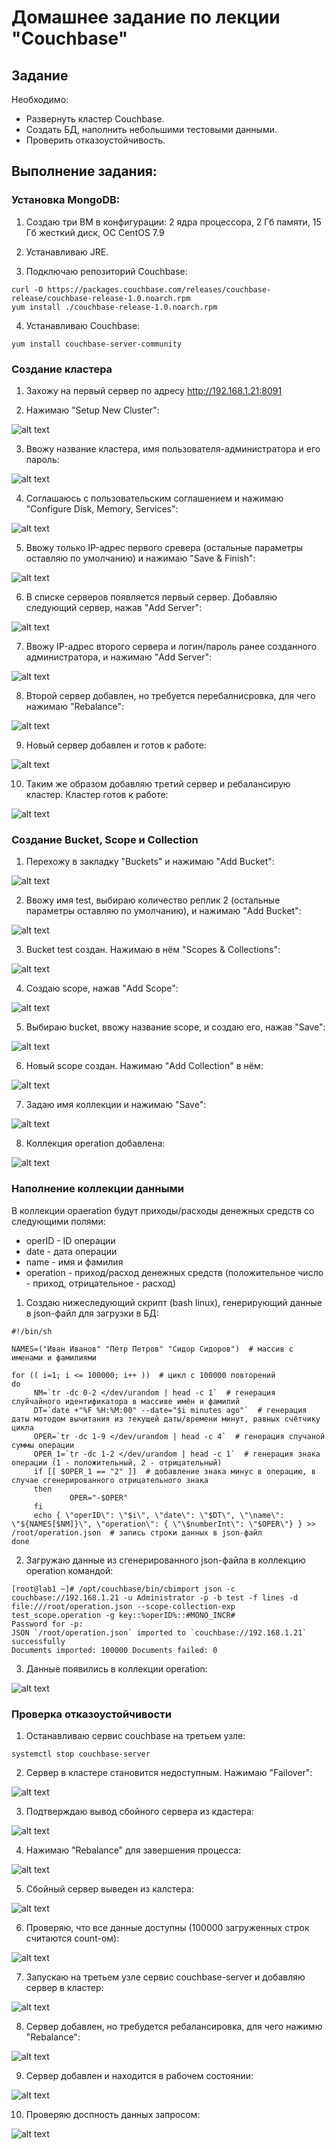 # Домашнее задание по лекции "Couchbase"

## Задание

Необходимо:
- Развернуть кластер Couchbase.
- Создать БД, наполнить небольшими тестовыми данными.
- Проверить отказоустойчивость.

## Выполнение задания:

### Установка MongoDB:

1. Создаю три ВМ в конфигурации: 2 ядра процессора, 2 Гб памяти, 15 Гб жесткий диск, ОС CentOS 7.9

2. Устанавливаю JRE.

3. Подключаю репозиторий Couchbase:
```
curl -O https://packages.couchbase.com/releases/couchbase-release/couchbase-release-1.0.noarch.rpm
yum install ./couchbase-release-1.0.noarch.rpm
```

4. Устанавливаю Couchbase:
```
yum install couchbase-server-community
```


### Создание кластера

1. Захожу на первый сервер по адресу http://192.168.1.21:8091

2. Нажимаю "Setup New Cluster":

![alt text](./04_Couchbase/01.jpg)

3. Ввожу название кластера, имя пользователя-администратора и его пароль:

![alt text](./04_Couchbase/02.jpg)

4. Соглашаюсь с пользовательским соглашением и нажимаю "Configure Disk, Memory, Services":

![alt text](./04_Couchbase/03.jpg)

5. Ввожу только IP-адрес первого сревера (остальные параметры оставляю по умолчанию) и нажимаю "Save & Finish":

![alt text](./04_Couchbase/04.jpg)

6. В списке серверов появляется первый сервер. Добавляю следующий сервер, нажав "Add Server":

![alt text](./04_Couchbase/05.jpg)

7. Ввожу IP-адрес второго сервера и логин/пароль ранее созданного администратора, и нажимаю "Add Server":

![alt text](./04_Couchbase/06.jpg)

8. Второй сервер добавлен, но требуется перебалнисровка, для чего нажимаю "Rebalance":

![alt text](./04_Couchbase/07.jpg)

9. Новый сервер добавлен и готов к работе:

![alt text](./04_Couchbase/08.jpg)

10. Таким же образом добавляю третий сервер и ребалансирую кластер. Кластер готов к работе:

![alt text](./04_Couchbase/10.jpg)


### Создание Bucket, Scope и Collection

1. Перехожу в закладку "Buckets" и нажимаю "Add Bucket":

![alt text](./04_Couchbase/11.jpg)

2. Ввожу имя test, выбираю количество реплик 2 (остальные параметры оставляю по умолчанию), и нажимаю "Add Bucket":

![alt text](./04_Couchbase/12.jpg)

3. Bucket test создан. Нажимаю в нём "Scopes & Collections":

![alt text](./04_Couchbase/15.jpg)

4. Создаю scope, нажав "Add Scope":

![alt text](./04_Couchbase/16.jpg)

5. Выбираю bucket, ввожу название scope, и создаю его, нажав "Save":

![alt text](./04_Couchbase/17.jpg)

6. Новый scope создан. Нажимаю "Add Collection" в нём:

![alt text](./04_Couchbase/18.jpg)

7. Задаю имя коллекции и нажимаю "Save":

![alt text](./04_Couchbase/19.jpg)

8. Коллекция operation добавлена:

![alt text](./04_Couchbase/20.jpg)


### Наполнение коллекции данными

В коллекции opaeration будут приходы/расходы денежных средств со следующими полями:
* operID - ID операции
* date - дата операции
* name - имя и фамилия
* operation - приход/расход денежных средств (положительное число - приход, отрицательное - расход)

1. Создаю нижеследующий скрипт (bash linux), генерирующий данные в json-файл для загрузки в БД:
```
#!/bin/sh

NAMES=("Иван Иванов" "Пётр Петров" "Сидор Сидоров")  # массив с именами и фамилиями

for (( i=1; i <= 100000; i++ ))  # цикл с 100000 повторений
do
     NM=`tr -dc 0-2 </dev/urandom | head -c 1`  # генерация слуйчайного идентификатора в массиве имён и фамилий
     DT=`date +"%F %H:%M:00" --date="$i minutes ago"`  # генерация даты мотодом вычитания из текущей даты/времени минут, равных счётчику цикла
     OPER=`tr -dc 1-9 </dev/urandom | head -c 4`  # генерация случаной суммы операции
     OPER_1=`tr -dc 1-2 </dev/urandom | head -c 1`  # генерация знака операции (1 - положительный, 2 - отрицательный)
     if [[ $OPER_1 == "2" ]]  # добавление знака минус в операцию, в случае сгенерированного отрицательного знака
     then
             OPER="-$OPER"
     fi
     echo { \"operID\": \"$i\", \"date\": \"$DT\", \"\name\": \"${NAMES[$NM]}\", \"operation\": { \"\$numberInt\": \"$OPER\"} } >> /root/operation.json  # запись строки данных в json-файл
done
```

2. Загружаю данные из сгенерированного json-файла в коллекцию operation командой:
```
[root@lab1 ~]# /opt/couchbase/bin/cbimport json -c couchbase://192.168.1.21 -u Administrator -p -b test -f lines -d file:///root/operation.json --scope-collection-exp test_scope.operation -g key::%operID%::#MONO_INCR#
Password for -p:
JSON `/root/operation.json` imported to `couchbase://192.168.1.21` successfully
Documents imported: 100000 Documents failed: 0
```

3. Данные появились в коллекции operation:

![alt text](./04_Couchbase/21.jpg)


### Проверка отказоустойчивости

1. Останавливаю сервис couchbase на третьем узле:
```
systemctl stop couchbase-server
```

2. Сервер в кластере становится недоступным. Нажимаю "Failover":

![alt text](./04_Couchbase/22.jpg)

3. Подтверждаю вывод сбойного сервера из кдастера:

![alt text](./04_Couchbase/23.jpg)

4. Нажимаю "Rebalance" для завершения процесса:

![alt text](./04_Couchbase/24.jpg)

5. Сбойный сервер выведен из калстера:

![alt text](./04_Couchbase/25.jpg)

6. Проверяю, что все данные доступны (100000 загруженных строк считаются count-ом):

![alt text](./04_Couchbase/26.jpg)

7. Запускаю на третьем узле сервис couchbase-server и добавляю сервер в кластер:

![alt text](./04_Couchbase/27.jpg)

8. Сервер добавлен, но требудется ребалансировка, для чего нажимю "Rebalance":

![alt text](./04_Couchbase/28.jpg)

9. Сервер добавлен и находится в рабочем состоянии:

![alt text](./04_Couchbase/29.jpg)

10. Проверяю доспность данных запросом:

![alt text](./04_Couchbase/30.jpg)
